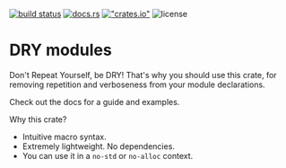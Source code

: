 [![build status](https://img.shields.io/github/actions/workflow/status/tigerros/dry-mods/main.yml?logo=github)](https://github.com/tigerros/dry-mods/actions/workflows/main.yml)
[![docs.rs](https://img.shields.io/docsrs/dry-mods?logo=docs.rs&label=docs.rs)](https://docs.rs/dry-mods/)
[!["crates.io"](https://img.shields.io/crates/v/dry-mods?logo=rust)](https://crates.io/crates/dry-mods)
![license](https://img.shields.io/crates/l/dry-mods)

# DRY modules

Don't Repeat Yourself, be DRY!
That's why you should use this crate, for removing repetition and verboseness from your module declarations.

Check out the docs for a guide and examples.

Why this crate?
- Intuitive macro syntax.
- Extremely lightweight. No dependencies.
- You can use it in a `no-std` or `no-alloc` context.